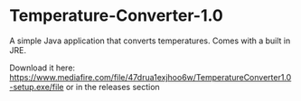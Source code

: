 # Temperature-Converter-1.0
A simple Java application that converts temperatures. Comes with a built in JRE.

Download it here: https://www.mediafire.com/file/47drua1exjhoo6w/TemperatureConverter1.0-setup.exe/file
or in the releases section

